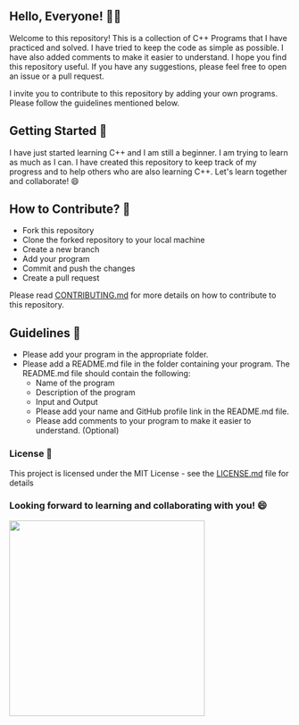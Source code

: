 ## Hello, Everyone! 👋🏻

Welcome to this repository! This is a collection of C++ Programs that I have practiced and solved. I have tried to keep the code as simple as possible. I have also added comments to make it easier to understand. I hope you find this repository useful. If you have any suggestions, please feel free to open an issue or a pull request.

I invite you to contribute to this repository by adding your own programs. Please follow the guidelines mentioned below.

## Getting Started :rocket:

I have just started learning C++ and I am still a beginner. I am trying to learn as much as I can. I have created this repository to keep track of my progress and to help others who are also learning C++.
Let's learn together and collaborate! :smile:

## How to Contribute? :thinking:

- Fork this repository
- Clone the forked repository to your local machine
- Create a new branch
- Add your program
- Commit and push the changes
- Create a pull request

Please read [CONTRIBUTING.md](/CONTRIBUTING.md) for more details on how to contribute to this repository.
## Guidelines :scroll:

- Please add your program in the appropriate folder.
- Please add a README.md file in the folder containing your program. The README.md file should contain the following:
  - Name of the program
  - Description of the program
  - Input and Output
  - Please add your name and GitHub profile link in the README.md file.
  - Please add comments to your program to make it easier to understand. (Optional)

### License :page_facing_up:

This project is licensed under the MIT License - see the [LICENSE.md](/LICENSE.md) file for details

### Looking forward to learning and collaborating with you! :smile:

<img src="https://octodex.github.com/images/welcometocat.png" width= 350/>